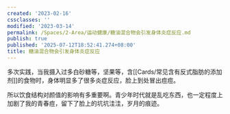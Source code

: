 ```yaml
---
created: '2023-02-16'
cssclasses: ''
modified: '2023-03-14'
permalink: /Spaces/2-Area/运动健康/糖油混合物会引发身体炎症反应.md
publish: true
published: '2025-07-12T18:52:41.274+08:00'
title: 糖油混合物会引发身体炎症反应
---
```

多次实践，当我摄入过多白砂糖等，坚果等，含[[Cards/常见含有反式脂肪的添加剂]]的食物时，身体明显多了很多炎症反应，脸上到处冒出痘痘。

所以饮食结构对颜值的影响有多重要啊。青少年时代就是乱吃东西，也一定程度上加剧了我的青春痘，留下了脸上的坑坑洼洼，岁月的痕迹。